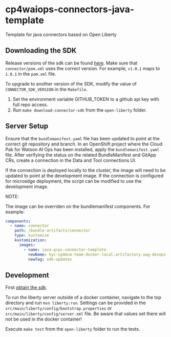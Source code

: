 # cp4waiops-connectors-java-template

Template for java connectors based on Open Liberty

## Downloading the SDK <a name="obtain-the-sdk"></a>

Release versions of the sdk can be found [here](https://github.ibm.com/quicksilver/grpc-java-sdk/releases). Make sure
that `connector/pom.xml` uses the correct version. For example, `v1.0.1` maps to `1.0.1` in the `pom.xml` file.

To upgrade to another version of the SDK, modify the value of `CONNECTOR_SDK_VERSION` in the `Makefile`.

1. Set the environment variable GITHUB_TOKEN to a github api key with full repo access.
2. Run `make download-connector-sdk` from the `open-liberty` folder.

## Server Setup <a name="server-setup"></a>

Ensure that the `bundlemanifest.yaml` file has been updated to point at the correct git repository and branch. In an
OpenShift project where the Cloud Pak for Watson AI Ops has been installed, apply the `bundlemanifest.yaml` file. After
verifying the status on the related BundleManifest and GitApp CRs, create a connection in the Data and Tool connections UI.

If the connection is deployed locally to the cluster, the image will need to be updated to point at the development image.
If the connection is configured for microedge deployment, the script can be modified to use the development image.

NOTE:

The image can be overriden on the bundlemanifest components. For example:
```yaml
components:
  - name: connector
    path: /bundle-artifacts/connector
    type: kustomize
    kustomization:
      images:
        - name: java-grpc-connector-template
          newName: hyc-cp4mcm-team-docker-local.artifactory.swg-devops.com/cp/aiopsedge/java-grpc-connector-template
          newTag: sdk-updates
```

## Development

First [obtain the sdk](#obtain-the-sdk).

To run the liberty server outside of a docker container, navigate to the top directory and run
`mvn liberty:run`. Settings can be provided in the `src/main/liberty/config/bootstrap.properties` or
`src/main/liberty/config/server.xml` file. Be aware that values set there will not be used in the
docker container!

Execute `make test` from the `open-liberty` folder to run the tests.
